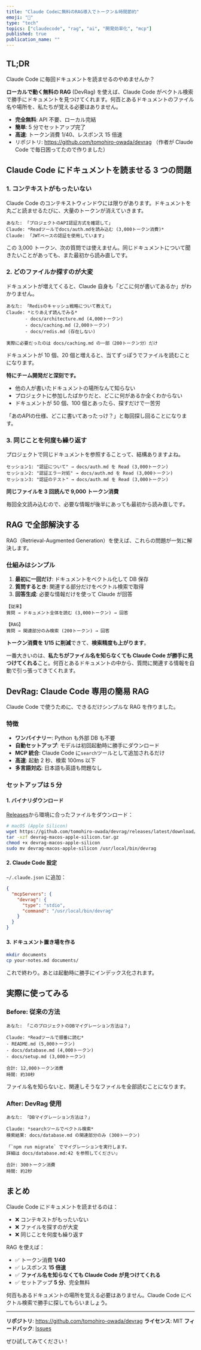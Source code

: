 ```yaml
---
title: "Claude Codeに無料のRAG導入でトークン＆時間節約"
emoji: "🤖"
type: "tech"
topics: ["claudecode", "rag", "ai", "開発効率化", "mcp"]
published: true
publication_name: ""
---
```


## TL;DR

Claude Code に毎回ドキュメントを読ませるのやめませんか？

**ローカルで動く無料の RAG** (DevRag) を使えば、Claude Code がベクトル検索で勝手にドキュメントを見つけてくれます。何百とあるドキュメントのファイル名や場所を、私たちが覚える必要はありません。

- **完全無料**: API 不要、ローカル完結
- **簡単**: 5 分でセットアップ完了
- **高速**: トークン消費 1/40、レスポンス 15 倍速
- リポジトリ: https://github.com/tomohiro-owada/devrag （作者が Claude Code で毎日困ってたので作りました）

## Claude Code にドキュメントを読ませる 3 つの問題

### 1. コンテキストがもったいない

Claude Code のコンテキストウィンドウには限りがあります。ドキュメントを丸ごと読ませるたびに、大量のトークンが消えていきます。

```
あなた: 「プロジェクトのAPI認証方式を確認して」
Claude: *Readツールでdocs/auth.mdを読み込む (3,000トークン消費)*
Claude: 「JWTベースの認証を使用しています」
```

この 3,000 トークン、次の質問では使えません。同じドキュメントについて聞きたいことがあっても、また最初から読み直しです。

### 2. どのファイルか探すのが大変

ドキュメントが増えてくると、Claude 自身も「どこに何が書いてあるか」がわかりません。

```
あなた: 「Redisのキャッシュ戦略について教えて」
Claude: *とりあえず読んでみる*
       - docs/architecture.md (4,000トークン)
       - docs/caching.md (2,000トークン)
       - docs/redis.md (存在しない)

実際に必要だったのは docs/caching.md の一部（200トークン分）だけ
```

ドキュメントが 10 個、20 個と増えると、当てずっぽうでファイルを読むことになります。

**特にチーム開発だと深刻です。**

- 他の人が書いたドキュメントの場所なんて知らない
- プロジェクトに参加したばかりだと、どこに何があるか全くわからない
- ドキュメントが 50 個、100 個とあったら、探すだけで一苦労

「あのAPIの仕様、どこに書いてあったっけ？」と毎回探し回ることになります。

### 3. 同じことを何度も繰り返す

プロジェクトで同じドキュメントを参照することって、結構ありますよね。

```
セッション1: "認証について" → docs/auth.md を Read (3,000トークン)
セッション2: "認証エラー対処" → docs/auth.md を Read (3,000トークン)
セッション3: "認証のテスト" → docs/auth.md を Read (3,000トークン)
```

**同じファイルを 3 回読んで 9,000 トークン消費**

毎回全文読み込むので、必要な情報が後半にあっても最初から読み直しです。

## RAG で全部解決する

RAG（Retrieval-Augmented Generation）を使えば、これらの問題が一気に解決します。

### 仕組みはシンプル

1. **最初に一回だけ**: ドキュメントをベクトル化して DB 保存
2. **質問するとき**: 関連する部分だけをベクトル検索で取得
3. **回答生成**: 必要な情報だけを使って Claude が回答

```
【従来】
質問 → ドキュメント全体を読む (3,000トークン) → 回答

【RAG】
質問 → 関連部分のみ検索 (200トークン) → 回答
```

**トークン消費を 1/15 に削減**できて、**検索精度も上がります**。

一番大きいのは、**私たちがファイル名を知らなくても Claude Code が勝手に見つけてくれる**こと。何百とあるドキュメントの中から、質問に関連する情報を自動で引っ張ってきてくれます。

## DevRag: Claude Code 専用の簡易 RAG

Claude Code で使うために、できるだけシンプルな RAG を作りました。

### 特徴

- **ワンバイナリー**: Python も外部 DB も不要
- **自動セットアップ**: モデルは初回起動時に勝手にダウンロード
- **MCP 統合**: Claude Code に`search`ツールとして追加されるだけ
- **高速**: 起動 2 秒、検索 100ms 以下
- **多言語対応**: 日本語も英語も問題なし

### セットアップは 5 分

#### 1. バイナリダウンロード

[Releases](https://github.com/tomohiro-owada/devrag/releases)から環境に合ったファイルをダウンロード：

```bash
# macOS (Apple Silicon)
wget https://github.com/tomohiro-owada/devrag/releases/latest/download/devrag-macos-apple-silicon.tar.gz
tar -xzf devrag-macos-apple-silicon.tar.gz
chmod +x devrag-macos-apple-silicon
sudo mv devrag-macos-apple-silicon /usr/local/bin/devrag
```

#### 2. Claude Code 設定

`~/.claude.json` に追加：

```json
{
  "mcpServers": {
    "devrag": {
      "type": "stdio",
      "command": "/usr/local/bin/devrag"
    }
  }
}
```

#### 3. ドキュメント置き場を作る

```bash
mkdir documents
cp your-notes.md documents/
```

これで終わり。あとは起動時に勝手にインデックス化されます。

## 実際に使ってみる

### Before: 従来の方法

```
あなた: 「このプロジェクトのDBマイグレーション方法は？」

Claude: *Readツールで順番に読む*
- README.md (5,000トークン)
- docs/database.md (4,000トークン)
- docs/setup.md (3,000トークン)

合計: 12,000トークン消費
時間: 約30秒
```

ファイル名を知らないと、関連しそうなファイルを全部読むことになります。

### After: DevRag 使用

```
あなた: 「DBマイグレーション方法は？」

Claude: *searchツールでベクトル検索*
検索結果: docs/database.md の関連部分のみ (300トークン)

「`npm run migrate` でマイグレーションを実行します。
詳細は docs/database.md:42 を参照してください」

合計: 300トークン消費
時間: 約2秒
```

## まとめ

Claude Code にドキュメントを読ませるのは：

- ❌ コンテキストがもったいない
- ❌ ファイルを探すのが大変
- ❌ 同じことを何度も繰り返す

RAG を使えば：

- ✅ トークン消費 **1/40**
- ✅ レスポンス **15 倍速**
- ✅ **ファイル名を知らなくても Claude Code が見つけてくれる**
- ✅ セットアップ **5 分**、完全無料

何百もあるドキュメントの場所を覚える必要はありません。Claude Code にベクトル検索で勝手に探してもらいましょう。

---

**リポジトリ**: https://github.com/tomohiro-owada/devrag
**ライセンス**: MIT
**フィードバック**: [Issues](https://github.com/tomohiro-owada/devrag/issues)

ぜひ試してみてください！
